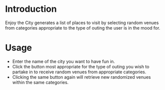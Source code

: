 # Introduction

Enjoy the City generates a list of places to visit by selecting random venues from categories appropriate to the type of outing the user is in the mood for.

# Usage

* Enter the name of the city you want to have fun in.
* Click the button most appropriate for the type of outing you wish to partake in to receive random venues from appropriate categories.
* Clicking the same button again will retrieve new randomized venues within the same categories.
